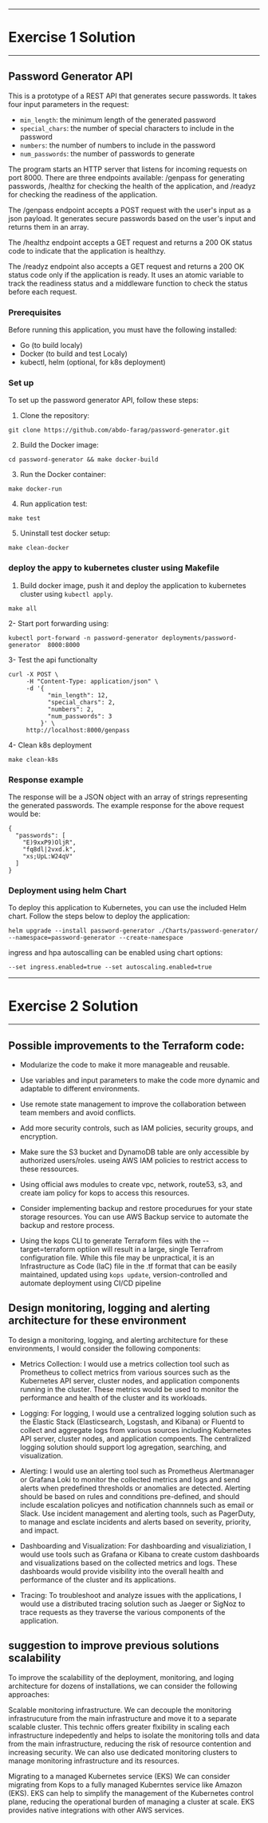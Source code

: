 --------------------------------------------------------------
# Exercise 1 Solution
--------------------------------------------------------------

## Password Generator API
This is a prototype of a REST API that generates secure passwords. It takes four input parameters in the request:

* `min_length`: the minimum length of the generated password
* `special_chars`: the number of special characters to include in the password
* `numbers`: the number of numbers to include in the password
* `num_passwords`: the number of passwords to generate

The program starts an HTTP server that listens for incoming requests on port 8000. There are three endpoints available: /genpass for generating passwords, /healthz for checking the health of the application, and /readyz for checking the readiness of the application.

The /genpass endpoint accepts a POST request with the user's input as a json payload. It generates secure passwords based on the user's input and returns them in an array.

The /healthz endpoint accepts a GET request and returns a 200 OK status code to indicate that the application is healthzy.

The /readyz endpoint also accepts a GET request and returns a 200 OK status code only if the application is ready. It uses an atomic variable to track the readiness status and a middleware function to check the status before each request.

### Prerequisites
Before running this application, you must have the following installed:

- Go (to build localy)
- Docker (to build and test Localy)
- kubectl, helm (optional, for k8s deployment)

### Set up

To set up the password generator API, follow these steps:

1. Clone the repository:
```
git clone https://github.com/abdo-farag/password-generator.git
```
2. Build the Docker image:
```
cd password-generator && make docker-build
```
3. Run the Docker container: 
```
make docker-run
```
4. Run application test:
```
make test
```
5. Uninstall test docker setup:
```
make clean-docker
```

### deploy the appy to kubernetes cluster using Makefile
1. Build docker image, push it and deploy the application to kubernetes cluster using `kubectl apply`.
```
make all
```
2- Start port forwarding using:
```
kubectl port-forward -n password-generator deployments/password-generator  8000:8000
```

3- Test the api functionalty
```
curl -X POST \
     -H "Content-Type: application/json" \
     -d '{
           "min_length": 12,
           "special_chars": 2,
           "numbers": 2,
           "num_passwords": 3
         }' \
     http://localhost:8000/genpass
```

4- Clean k8s deployment
```
make clean-k8s
```
### Response example
The response will be a JSON object with an array of strings representing the generated passwords. The example response for the above request would be:
```
{
  "passwords": [
    "E)9xxP9)OljR",
    "fq8dl|2vxd.k",
    "xs;UpL:W24qV"
  ]
}
```
### Deployment using helm Chart
To deploy this application to Kubernetes, you can use the included Helm chart. Follow the steps below to deploy the application:
```
helm upgrade --install password-generator ./Charts/password-generator/ --namespace=password-generator --create-namespace
```

ingress and hpa autoscalling can be enabled using chart options:
```
--set ingress.enabled=true --set autoscaling.enabled=true
```

--------------------------------------------------------------
# Exercise 2 Solution
--------------------------------------------------------------

## Possible improvements to the Terraform code:
- Modularize the code to make it more manageable and reusable.
- Use variables and input parameters to make the code more dynamic and adaptable to different environments.
- Use remote state management to improve the collaboration between team members and avoid conflicts.
- Add more security controls, such as IAM policies, security groups, and encryption.
- Make sure the S3 bucket and DynamoDB table are only accessible by authorized users/roles. useing AWS IAM policies to restrict access to these ressources.
- Using official aws modules to create vpc, network, route53, s3, and create iam policy for kops to access this resources.
- Consider implementing backup and restore procedurues for your state storage resources. You can use AWS Backup service to automate the backup and restore process.

- Using the kops CLI to generate Terraform files with the --target=terraform optiion will result in a large, single Terrafrom configuration file. While this file may be unpractical, it is an Infrastructure as Code (IaC) file in the .tf format that can be easily maintained, updated using `kops update`, version-controlled and automate deployment using CI/CD pipeline



## Design monitoring, logging and alerting architecture for these environment

To design a monitoring, logging, and alerting architecture for these environments, I would consider the following components:

* Metrics Collection: I would use a metrics collection tool such as Prometheus to collect metrics from various sources such as the Kubernetes API server, cluster nodes, and application components running in the cluster. These metrics would be used to monitor the performance and health of the cluster and its workloads.

* Logging: For logging, I would use a centralized logging solution such as the Elastic Stack (Elasticsearch, Logstash, and Kibana) or Fluentd to collect and aggregate logs from various sources including Kubernetes API server, cluster nodes, and application compoents. The centralized logging solution should support log agregation, searching, and visualization.

* Alerting: I would use an alerting tool such as Prometheus Alertmanager or Grafana Loki to monitor the collected metrics and logs and send alerts when predefined thresholds or anomalies are detected. Alerting should be based on rules and connditions pre-defined, and should include escalation policyes and notification channnels such as email or Slack. Use incident management and alerting tools, such as PagerDuty, to manage and esclate incidents and alerts based on severity, priority, and impact.

* Dashboarding and Visualization: For dashboarding and visualiziation, I would use tools such as Grafana or Kibana to create custom dashboards and visualizations based on the collected metrics and logs. These dashboards would provide visibility into the overall health and performance of the cluster and its applications.

* Tracing: To troubleshoot and analyze issues with the applications, I would use a distributed tracing solution such as Jaeger or SigNoz to trace requests as they traverse the various components of the application.

## suggestion to improve previous solutions scalability

To improve the scalabillity of the deployment, monitoring, and loging architecture for dozens of installations, we can consider the following approaches:

Scalable monitoring infrastructure.
We can decouple the monitoring infrastrucuture from the main infrastructure and move it to a separate scalable cluster. This technic offers greater flxibility in scaling each infrastructure indepedently and helps to isolate the monitoring tolls and data from the main infrastructure, reducing the risk of resource contention and increasing security. We can also use dedicated monitoring clusters to manage monitoring infrastructure and its resources.

Migrating to a managed Kubernetes service (EKS)
We can consider migrating from Kops to a fully managed Kuberntes service like Amazon (EKS). EKS can help to simplify the management of the Kubernetes control plane, reducing the operational burden of managing a cluster at scale. EKS provides native integrations with other AWS services.
